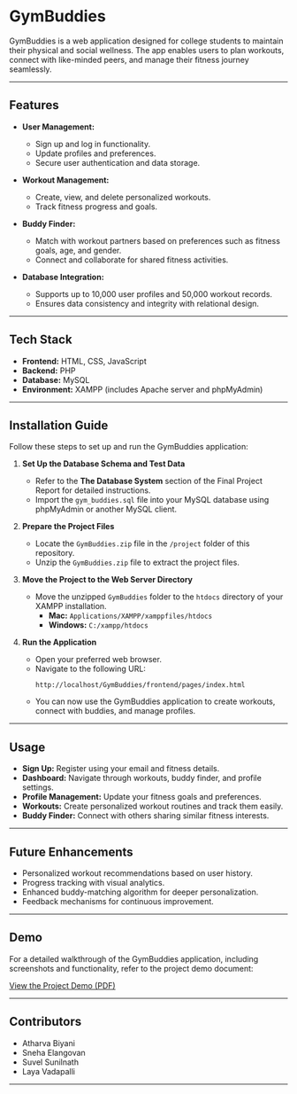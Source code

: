 # GymBuddies

GymBuddies is a web application designed for college students to maintain their physical and social wellness. The app enables users to plan workouts, connect with like-minded peers, and manage their fitness journey seamlessly.

---

## Features

- **User Management:**  
  - Sign up and log in functionality.  
  - Update profiles and preferences.  
  - Secure user authentication and data storage.

- **Workout Management:**  
  - Create, view, and delete personalized workouts.  
  - Track fitness progress and goals.

- **Buddy Finder:**  
  - Match with workout partners based on preferences such as fitness goals, age, and gender.  
  - Connect and collaborate for shared fitness activities.

- **Database Integration:**  
  - Supports up to 10,000 user profiles and 50,000 workout records.  
  - Ensures data consistency and integrity with relational design.

---

## Tech Stack

- **Frontend:** HTML, CSS, JavaScript  
- **Backend:** PHP  
- **Database:** MySQL  
- **Environment:** XAMPP (includes Apache server and phpMyAdmin)  

---

## Installation Guide

Follow these steps to set up and run the GymBuddies application:

1. **Set Up the Database Schema and Test Data**  
   - Refer to the **The Database System** section of the Final Project Report for detailed instructions.  
   - Import the `gym_buddies.sql` file into your MySQL database using phpMyAdmin or another MySQL client.

2. **Prepare the Project Files**  
   - Locate the `GymBuddies.zip` file in the `/project` folder of this repository.  
   - Unzip the `GymBuddies.zip` file to extract the project files.

3. **Move the Project to the Web Server Directory**  
   - Move the unzipped `GymBuddies` folder to the `htdocs` directory of your XAMPP installation.  
     - **Mac:** `Applications/XAMPP/xamppfiles/htdocs`  
     - **Windows:** `C:/xampp/htdocs`

4. **Run the Application**  
   - Open your preferred web browser.  
   - Navigate to the following URL:  
     ```
     http://localhost/GymBuddies/frontend/pages/index.html
     ```
   - You can now use the GymBuddies application to create workouts, connect with buddies, and manage profiles.
  
---

## Usage

- **Sign Up:** Register using your email and fitness details.  
- **Dashboard:** Navigate through workouts, buddy finder, and profile settings.  
- **Profile Management:** Update your fitness goals and preferences.  
- **Workouts:** Create personalized workout routines and track them easily.  
- **Buddy Finder:** Connect with others sharing similar fitness interests.

---

## Future Enhancements

- Personalized workout recommendations based on user history.  
- Progress tracking with visual analytics.  
- Enhanced buddy-matching algorithm for deeper personalization.  
- Feedback mechanisms for continuous improvement.
  
---

## Demo

For a detailed walkthrough of the GymBuddies application, including screenshots and functionality, refer to the project demo document:

[View the Project Demo (PDF)](Project_Demo.pdf)

---

## Contributors

- Atharva Biyani  
- Sneha Elangovan  
- Suvel Sunilnath  
- Laya Vadapalli  

---
